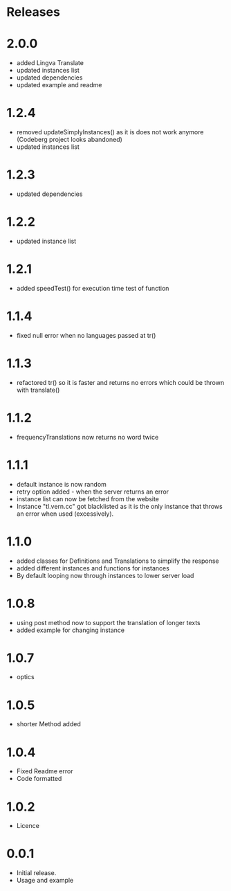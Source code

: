 # Releases

# 2.0.0
- added Lingva Translate
- updated instances list
- updated dependencies
- updated example and readme

# 1.2.4
- removed updateSimplyInstances() as it is does not work anymore (Codeberg project looks abandoned)
- updated instances list

# 1.2.3
- updated dependencies

# 1.2.2
- updated instance list

# 1.2.1
- added speedTest() for execution time test of function

# 1.1.4
- fixed null error when no languages passed at tr()

# 1.1.3
- refactored tr() so it is faster and returns no errors which could be thrown with translate()

# 1.1.2
- frequencyTranslations now returns no word twice

# 1.1.1
- default instance is now random
- retry option added - when the server returns an error
- instance list can now be fetched from the website
- Instance "tl.vern.cc" got blacklisted as it is the only instance that throws an error when used (excessively).

# 1.1.0
- added classes for Definitions and Translations to simplify the response
- added different instances and functions for instances
- By default looping now through instances to lower server load

# 1.0.8
- using post method now to support the translation of longer texts
- added example for changing instance 

# 1.0.7
- optics

# 1.0.5
- shorter Method added

# 1.0.4
- Fixed Readme error
- Code formatted

# 1.0.2
- Licence

# 0.0.1
- Initial release.
- Usage and example
